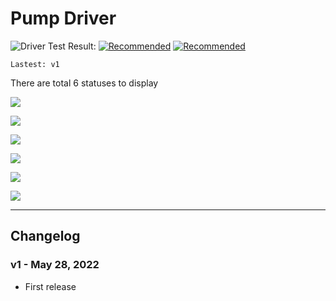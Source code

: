 # Pump Driver

![Driver Test Result:](https://img.shields.io/badge/Driver%20tests-passed-brightgreen)
[![Recommended](https://img.shields.io/badge/Recommended-v1-blue)](https://github.com/nhthai173/experience_button/raw/main/Releases/Pump%20Driver/v1/experience-button-pump.c4z)
[![Recommended](https://img.shields.io/badge/Download-blue)](https://github.com/nhthai173/experience_button/raw/main/Releases/Pump%20Driver/v1/experience-button-pump.c4z)

```
Lastest: v1
```

There are total 6 statuses to display

![](https://i.imgur.com/9qWawt9.png)

![](https://i.imgur.com/szTdK6Z.png)

![](https://i.imgur.com/TZbsh0W.png)

![](https://i.imgur.com/X9SV2Wp.png)

![](https://i.imgur.com/Zxsgael.png)

![](https://i.imgur.com/sZTpkPG.png)


---

## Changelog

### v1 - May 28, 2022
- First release